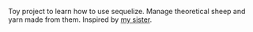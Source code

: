 Toy project to learn how to use sequelize. Manage theoretical sheep and yarn made from them. Inspired by [my sister](https://www.etsy.com/shop/WindfallFiber).
